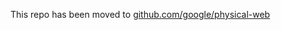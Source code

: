This repo has been moved to [github.com/google/physical-web](http://github.com/google/physical-web)
